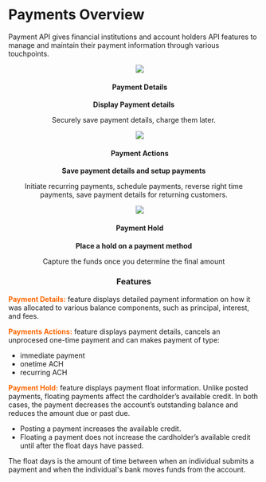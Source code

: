 # Payments Overview

Payment API gives financial institutions and account holders API features to manage and maintain their payment information through various touchpoints.


<style>
.col-md-4 ul li {
    list-style: none;
}
</style>

<div class="row" style="text-align:center;" markdown=1>
<div class="col-md-4" markdown=1>

*   ![](assets/images/access-account-information.png)
    
    #### Payment Details

**Display Payment details**

Securely save payment details, charge them later.

</div>
<div class="col-md-4" markdown=1>

*   ![](assets/images/retrieve-statements.png)

    #### Payment Actions

**Save payment details and setup payments**

Initiate recurring payments, schedule payments, reverse right time payments, save payment details for returning customers.

</div>
<div class="col-md-4" markdown=1>

*   ![](assets/images/retrieve-account-limits.png)
    
    #### Payment Hold

**Place a hold on a payment method**

Capture the funds once you determine the final amount
    
</div>
</div>

 <h3 style="text-align: center">Features</h3> 

**<span style="color:#ff6600;">Payment Details:</span>** feature displays detailed payment information  on how it was allocated to various balance components, such as principal, interest, and fees.

**<span style="color:#ff6600;">Payments Actions:</span>** feature displays payment details, cancels an unprocesed one-time payment and can makes payment of type: <br>

* immediate payment
* onetime ACH
* recurring ACH

**<span style="color:#ff6600;">Payment Hold:</span>** feature displays payment float information. 
Unlike posted payments, floating payments affect the cardholder’s available credit. In both cases, the payment decreases the account’s outstanding balance and reduces the amount due or past due.

* Posting a payment increases the available credit.
* Floating a payment does not increase the cardholder’s available credit until after the float days have passed.

The float days is the amount of time between when an individual submits a payment and when the individual's bank moves funds from the account.


